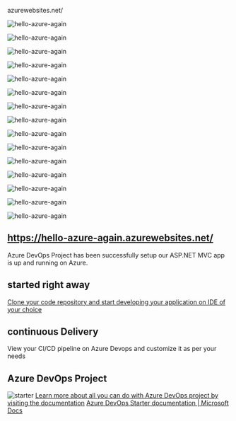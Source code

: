 azurewebsites.net/


![hello-azure-again](https://github.com/ezahr/fail-fast-and-cheap/blob/master/pictures/hello-azure-again00.png)

![hello-azure-again](https://github.com/ezahr/fail-fast-and-cheap/blob/master/pictures/hello-azure-again01.png)

![hello-azure-again](https://github.com/ezahr/fail-fast-and-cheap/blob/master/pictures/hello-azure-again02.png)

![hello-azure-again](https://github.com/ezahr/fail-fast-and-cheap/blob/master/pictures/hello-azure-again03.png)

![hello-azure-again](https://github.com/ezahr/fail-fast-and-cheap/blob/master/pictures/hello-azure-again04.png)

![hello-azure-again](https://github.com/ezahr/fail-fast-and-cheap/blob/master/pictures/hello-azure-again05.png)

![hello-azure-again](https://github.com/ezahr/fail-fast-and-cheap/blob/master/pictures/hello-azure-again06.png)

![hello-azure-again](https://github.com/ezahr/fail-fast-and-cheap/blob/master/pictures/hello-azure-again07.png)

![hello-azure-again](https://github.com/ezahr/fail-fast-and-cheap/blob/master/pictures/hello-azure-again08.png)

![hello-azure-again](https://github.com/ezahr/fail-fast-and-cheap/blob/master/pictures/hello-azure-again09.png)

![hello-azure-again](https://github.com/ezahr/fail-fast-and-cheap/blob/master/pictures/hello-azure-again10.png)

![hello-azure-again](https://github.com/ezahr/fail-fast-and-cheap/blob/master/pictures/hello-azure-again11.png)

![hello-azure-again](https://github.com/ezahr/fail-fast-and-cheap/blob/master/pictures/hello-azure-again12.png)

![hello-azure-again](https://github.com/ezahr/fail-fast-and-cheap/blob/master/pictures/hello-azure-again13.png)

![hello-azure-again](https://github.com/ezahr/fail-fast-and-cheap/blob/master/pictures/https_hello-azure-again_azurewebsites_net.png)

## https://hello-azure-again.azurewebsites.net/

Azure DevOps Project has been successfully setup our ASP.NET MVC app is up and running on Azure.


##  started right away

[Clone your code repository and start developing your application on IDE of your choice ](https://docs.microsoft.com/en-us/azure/devops/repos/git/clone?view=azure-devops&tabs=visual-studio)


## continuous Delivery

View your CI/CD pipeline on Azure Devops and customize it as per your needs

## Azure DevOps Project
![starter]( https://github.com/ezahr/fail-fast-and-cheap/blob/master/pictures/Screenshot%202020-07-17%20at%2022.13.32.png)
[Learn more about all you can do with Azure DevOps project by visiting the documentation](https://docs.microsoft.com/en-us/azure/devops-project/)
[Azure DevOps Starter documentation | Microsoft Docs](https://docs.microsoft.com/en-us/azure/devops-project/?view=azure-devops&WT.mc_id=email)
